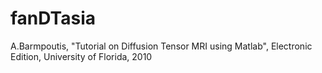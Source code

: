 # fanDTasia
A.Barmpoutis, "Tutorial on Diffusion Tensor MRI using Matlab", Electronic Edition, University of Florida, 2010
